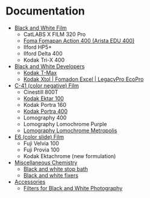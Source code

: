 # Documentation

* [Black and White Film](./bw_film/)
  * CatLABS X FILM 320 Pro
  * [Foma Fomapan Action 400 (Arista EDU 400)](./bw_film/foma_fomapan_400.md)
  * Ilford HP5+
  * Ilford Delta 400
  * Kodak Tri-X 400
* [Black and White Developers](./bw_developers/)
  * [Kodak T-Max](./bw_developers/kodak_tmax.md)
  * [Kodak Xtol | Fomadon Excel | LegacyPro EcoPro](./bw_developers/kodak_xtol.md)
* [C-41 (color negative) Film](./c41_film/)
  * Cinestill 800T
  * [Kodak Ektar 100](./c41_film/kodak_ektar_100.md)
  * Kodak Portra 160
  * [Kodak Portra 400](./c41_film/kodak_portra_400.md)
  * Lomography 400
  * Lomography Lomochrome Purple
  * [Lomography Lomochrome Metropolis](./c41_film/lomography_lomochrome_metropolis.md)
* [E6 (color slide) Film](./e6_film/)
  * Fuji Velvia 100
  * Fuji Provia 100
  * Kodak Ektachrome (new formulation)
* [Miscellaneous Chemistry](./misc_chemistry/)
  * [Black and white stop bath](./misc_chemistry/bw_stop_bath.md)
  * [Black and white fixers](./misc_chemistry/bw_fixers.md)
* [Accessories](./accessories/)
  * [Filters for Black and White Photography](./accessories/bw_filters.md)
